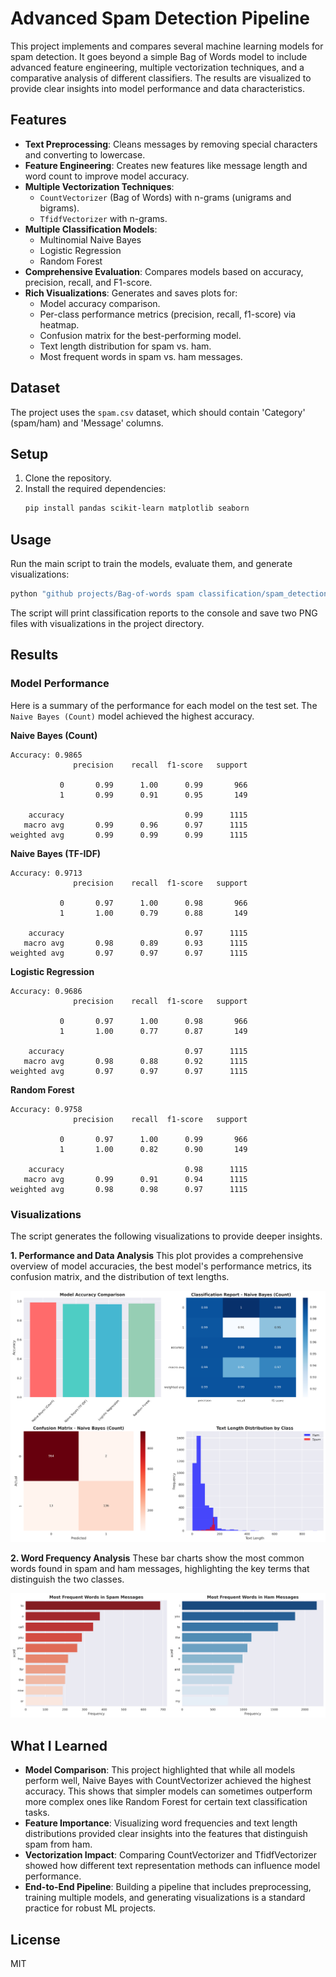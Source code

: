 # Advanced Spam Detection Pipeline

This project implements and compares several machine learning models for spam detection. It goes beyond a simple Bag of Words model to include advanced feature engineering, multiple vectorization techniques, and a comparative analysis of different classifiers. The results are visualized to provide clear insights into model performance and data characteristics.

## Features

- **Text Preprocessing**: Cleans messages by removing special characters and converting to lowercase.
- **Feature Engineering**: Creates new features like message length and word count to improve model accuracy.
- **Multiple Vectorization Techniques**:
  - `CountVectorizer` (Bag of Words) with n-grams (unigrams and bigrams).
  - `TfidfVectorizer` with n-grams.
- **Multiple Classification Models**:
  - Multinomial Naive Bayes
  - Logistic Regression
  - Random Forest
- **Comprehensive Evaluation**: Compares models based on accuracy, precision, recall, and F1-score.
- **Rich Visualizations**: Generates and saves plots for:
  - Model accuracy comparison.
  - Per-class performance metrics (precision, recall, f1-score) via heatmap.
  - Confusion matrix for the best-performing model.
  - Text length distribution for spam vs. ham.
  - Most frequent words in spam vs. ham messages.

## Dataset

The project uses the `spam.csv` dataset, which should contain 'Category' (spam/ham) and 'Message' columns.

## Setup

1.  Clone the repository.
2.  Install the required dependencies:
    ```bash
    pip install pandas scikit-learn matplotlib seaborn
    ```

## Usage

Run the main script to train the models, evaluate them, and generate visualizations:

```bash
python "github projects/Bag-of-words spam classification/spam_detection.py"
```

The script will print classification reports to the console and save two PNG files with visualizations in the project directory.

## Results

### Model Performance

Here is a summary of the performance for each model on the test set. The `Naive Bayes (Count)` model achieved the highest accuracy.

**Naive Bayes (Count)**
```
Accuracy: 0.9865
              precision    recall  f1-score   support

           0       0.99      1.00      0.99       966
           1       0.99      0.91      0.95       149

    accuracy                           0.99      1115
   macro avg       0.99      0.96      0.97      1115
weighted avg       0.99      0.99      0.99      1115
```

**Naive Bayes (TF-IDF)**
```
Accuracy: 0.9713
              precision    recall  f1-score   support

           0       0.97      1.00      0.98       966
           1       1.00      0.79      0.88       149

    accuracy                           0.97      1115
   macro avg       0.98      0.89      0.93      1115
weighted avg       0.97      0.97      0.97      1115
```

**Logistic Regression**
```
Accuracy: 0.9686
              precision    recall  f1-score   support

           0       0.97      1.00      0.98       966
           1       1.00      0.77      0.87       149

    accuracy                           0.97      1115
   macro avg       0.98      0.88      0.92      1115
weighted avg       0.97      0.97      0.97      1115
```

**Random Forest**
```
Accuracy: 0.9758
              precision    recall  f1-score   support

           0       0.97      1.00      0.99       966
           1       1.00      0.82      0.90       149

    accuracy                           0.98      1115
   macro avg       0.99      0.91      0.94      1115
weighted avg       0.98      0.98      0.97      1115
```

### Visualizations

The script generates the following visualizations to provide deeper insights.

**1. Performance and Data Analysis**
This plot provides a comprehensive overview of model accuracies, the best model's performance metrics, its confusion matrix, and the distribution of text lengths.

![Classification Results](./spam_classification_results.png)

**2. Word Frequency Analysis**
These bar charts show the most common words found in spam and ham messages, highlighting the key terms that distinguish the two classes.

![Word Frequency](./spam_ham_word_frequency.png)


## What I Learned

- **Model Comparison**: This project highlighted that while all models perform well, Naive Bayes with CountVectorizer achieved the highest accuracy. This shows that simpler models can sometimes outperform more complex ones like Random Forest for certain text classification tasks.
- **Feature Importance**: Visualizing word frequencies and text length distributions provided clear insights into the features that distinguish spam from ham.
- **Vectorization Impact**: Comparing CountVectorizer and TfidfVectorizer showed how different text representation methods can influence model performance.
- **End-to-End Pipeline**: Building a pipeline that includes preprocessing, training multiple models, and generating visualizations is a standard practice for robust ML projects.

## License

MIT